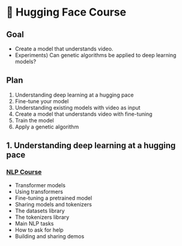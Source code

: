 # 🤗 Hugging Face Course

## Goal

- Create a model that understands video.
- Experiments) Can genetic algorithms be applied to deep learning models?

## Plan

1. Understanding deep learning at a hugging pace
2. Fine-tune your model
3. Understanding existing models with video as input
4. Create a model that understands video with fine-tuning
5. Train the model
6. Apply a genetic algorithm

## 1. Understanding deep learning at a hugging pace

### [NLP Course](https://huggingface.co/learn/nlp-course)

- Transformer models
- Using transformers
- Fine-tuning a pretrained model
- Sharing models and tokenizers
- The datasets library
- The tokenizers library
- Main NLP tasks
- How to ask for help
- Building and sharing demos
